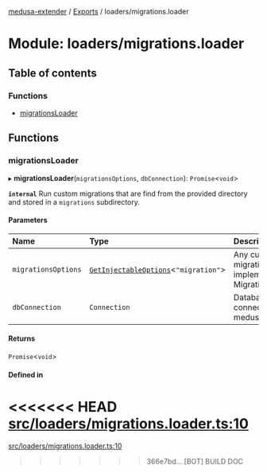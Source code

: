 [medusa-extender](../README.md) / [Exports](../modules.md) / loaders/migrations.loader

# Module: loaders/migrations.loader

## Table of contents

### Functions

- [migrationsLoader](loaders_migrations_loader.md#migrationsloader)

## Functions

### migrationsLoader

▸ **migrationsLoader**(`migrationsOptions`, `dbConnection`): `Promise`<`void`\>

**`internal`**
Run custom migrations that are find from the provided directory and stored in a `migrations` subdirectory.

#### Parameters

| Name | Type | Description |
| :------ | :------ | :------ |
| `migrationsOptions` | [`GetInjectableOptions`](types.md#getinjectableoptions)<``"migration"``\> | Any custom migration that implements MigrationInterface |
| `dbConnection` | `Connection` | Database connection from medusa internal |

#### Returns

`Promise`<`void`\>

#### Defined in

<<<<<<< HEAD
[src/loaders/migrations.loader.ts:10](https://github.com/adrien2p/medusa-extender/blob/89f7223/src/loaders/migrations.loader.ts#L10)
=======
[src/loaders/migrations.loader.ts:10](https://github.com/adrien2p/medusa-extender/blob/23cd201/src/loaders/migrations.loader.ts#L10)
>>>>>>> 366e7bd... [BOT] BUILD DOC
